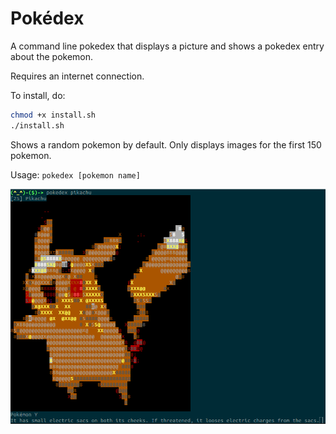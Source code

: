 # Pokédex
A command line pokedex that displays a picture and shows a pokedex entry about the pokemon.

Requires an internet connection.

To install, do:

```bash
chmod +x install.sh
./install.sh
```

Shows a random pokemon by default. Only displays images for the first 150 pokemon.

Usage: `pokedex [pokemon name]`

![Sample](sample.png)

